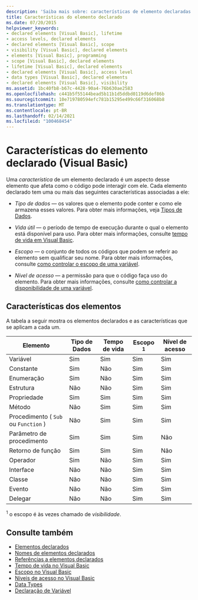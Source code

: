 ```yaml
---
description: 'Saiba mais sobre: características de elemento declaradas (Visual Basic)'
title: Características do elemento declarado
ms.date: 07/20/2015
helpviewer_keywords:
- declared elements [Visual Basic], lifetime
- access levels, declared elements
- declared elements [Visual Basic], scope
- visibility [Visual Basic], declared elements
- elements [Visual Basic], programming
- scope [Visual Basic], declared elements
- lifetime [Visual Basic], declared elements
- declared elements [Visual Basic], access level
- data types [Visual Basic], declared elements
- declared elements [Visual Basic], visibility
ms.assetid: 1bc40fb8-b67c-4428-90a4-76b630ae2583
ms.openlocfilehash: c441b5f55144bead5b11b1d5ddbd0119d6def86b
ms.sourcegitcommit: 10e719780594efc781b15295e499c66f316068b8
ms.translationtype: MT
ms.contentlocale: pt-BR
ms.lasthandoff: 02/14/2021
ms.locfileid: "100468454"
---
```

# <a name="declared-element-characteristics-visual-basic"></a>Características do elemento declarado (Visual Basic)

Uma *característica* de um elemento declarado é um aspecto desse elemento que afeta como o código pode interagir com ele. Cada elemento declarado tem uma ou mais das seguintes características associadas a ele:  
  
- *Tipo de dados* — os valores que o elemento pode conter e como ele armazena esses valores. Para obter mais informações, veja [Tipos de Dados](../../../language-reference/data-types/index.md).  
  
- *Vida útil* — o período de tempo de execução durante o qual o elemento está disponível para uso. Para obter mais informações, consulte [tempo de vida em Visual Basic](lifetime.md).  
  
- *Escopo* — o conjunto de todos os códigos que podem se referir ao elemento sem qualificar seu nome. Para obter mais informações, consulte [como controlar o escopo de uma variável](how-to-control-the-scope-of-a-variable.md).  
  
- *Nível de acesso* — a permissão para que o código faça uso do elemento. Para obter mais informações, consulte [como controlar a disponibilidade de uma variável](how-to-control-the-availability-of-a-variable.md).  
  
## <a name="characteristics-of-the-elements"></a>Características dos elementos  

 A tabela a seguir mostra os elementos declarados e as características que se aplicam a cada um.  
  
|Elemento|Tipo de Dados|Tempo de vida|Escopo <sup>1</sup>|Nível de acesso|  
|-------------|---------------|--------------|------------------------|------------------|  
|Variável|Sim|Sim|Sim|Sim|  
|Constante|Sim|Não|Sim|Sim|  
|Enumeração|Sim|Não|Sim|Sim|  
|Estrutura|Não|Não|Sim|Sim|  
|Propriedade|Sim|Sim|Sim|Sim|  
|Método|Não|Sim|Sim|Sim|  
|Procedimento ( `Sub` ou `Function` )|Não|Sim|Sim|Sim|  
|Parâmetro de procedimento|Sim|Sim|Sim|Não|  
|Retorno de função|Sim|Sim|Sim|Não|  
|Operador|Sim|Não|Sim|Sim|  
|Interface|Não|Não|Sim|Sim|  
|Classe|Não|Não|Sim|Sim|  
|Evento|Não|Não|Sim|Sim|  
|Delegar|Não|Não|Sim|Sim|  
  
 <sup>1</sup> o escopo é às vezes chamado de *visibilidade*.  
  
## <a name="see-also"></a>Consulte também

- [Elementos declarados](index.md)
- [Nomes de elementos declarados](declared-element-names.md)
- [Referências a elementos declarados](references-to-declared-elements.md)
- [Tempo de vida no Visual Basic](lifetime.md)
- [Escopo no Visual Basic](scope.md)
- [Níveis de acesso no Visual Basic](access-levels.md)
- [Data Types](../data-types/index.md)
- [Declaração de Variável](../variables/variable-declaration.md)
